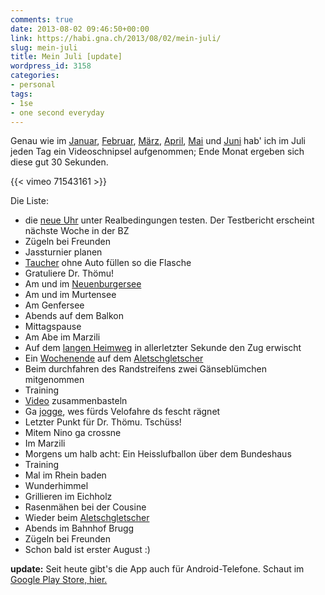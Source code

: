 ```yaml
---
comments: true
date: 2013-08-02 09:46:50+00:00
link: https://habi.gna.ch/2013/08/02/mein-juli/
slug: mein-juli
title: Mein Juli [update]
wordpress_id: 3158
categories:
- personal
tags:
- 1se
- one second everyday
---
```


Genau wie im [Januar](https://habi.gna.ch/2013/02/01/mein-januar/), [Februar](https://habi.gna.ch/2013/03/04/mein-februar/), [März](https://habi.gna.ch/2013/04/01/mein-marz/), [April](https://habi.gna.ch/2013/05/01/mein-april/), [Mai](https://habi.gna.ch/2013/06/01/mein-mai/) und [Juni](https://habi.gna.ch/2013/07/01/mein-juni/) hab' ich im Juli jeden Tag ein Videoschnipsel aufgenommen; Ende Monat ergeben sich diese gut 30 Sekunden.

{{< vimeo 71543161 >}}

Die Liste:
* die [neue Uhr](http://getpebble.com) unter Realbedingungen testen. Der Testbericht erscheint nächste Woche in der BZ
* Zügeln bei Freunden
* Jassturnier planen
* [Taucher](http://divelog.davidhaberth%C3%BCr.ch/2013.07.04.boudry.pdf) ohne Auto füllen so die Flasche
* Gratuliere Dr. Thömu!
* Am und im [Neuenburgersee](http://divelog.davidhaberth%C3%BCr.ch/2013.07.06.robinson.pdf)
* Am und im Murtensee
* Am Genfersee
* Abends auf dem Balkon
* Mittagspause
* Am Abe im Marzili
* Auf dem [langen Heimweg](http://runkeeper.com/user/davidhaberthuer/activity/208014954?&tripIdBase36=3fuhd6) in allerletzter Sekunde den Zug erwischt
* Ein [Wochenende](http://runkeeper.com/user/davidhaberthuer/activity/208938679?) auf dem [Aletschgletscher](http://runkeeper.com/user/davidhaberthuer/activity/208939776)
* Beim durchfahren des Randstreifens zwei Gänseblümchen mitgenommen
* Training
* [Video](https://vimeo.com/70514011) zusammenbasteln
* Ga [jogge](http://runkeeper.com/user/davidhaberthuer/activity/210969595), wes fürds Velofahre ds fescht rägnet
* Letzter Punkt für Dr. Thömu. Tschüss!
* Mitem Nino ga crossne
* Im Marzili
* Morgens um halb acht: Ein Heisslufballon über dem Bundeshaus
* Training
* Mal im Rhein baden
* Wunderhimmel
* Grillieren im Eichholz
* Rasenmähen bei der Cousine
* Wieder beim [Aletschgletscher](http://runkeeper.com/user/davidhaberthuer/activity/215904921)
* Abends im Bahnhof Brugg
* Zügeln bei Freunden
* Schon bald ist erster August :)

**update:** Seit heute gibt's die App auch für Android-Telefone. Schaut im [Google Play Store, hier.](https://play.google.com/store/apps/details?id=co.touchlab.android.onesecondeveryday)
